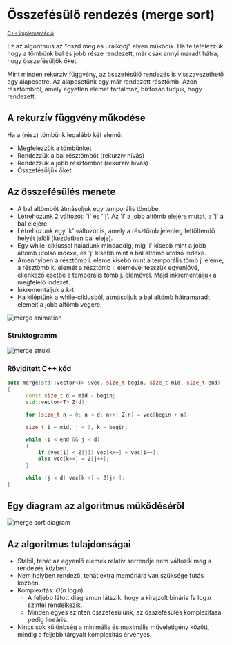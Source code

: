 # Összefésülő rendezés (merge sort)
<sup>[C++ implementáció](https://github.com/vismate/Algoritmusok/blob/main/src/MergeSort.cpp)</sup>

Ez az algoritmus az "oszd meg és uralkodj" elven működik. Ha feltételezzük hogy a tömbünk bal és jobb része rendezett, már csak annyi maradt hátra, hogy összefésüljök őket.  

Mint minden rekurzív függvény, az összefésülő rendezés is visszavezethető egy alapesetre. Az alapesetünk egy már rendezett résztömb. Azon résztömbről, amely egyetlen elemet tartalmaz, biztosan tudjuk, hogy rendezett.

## A rekurzív függvény műkodése
Ha a (rész) tömbünk legalább két elemű:

 - Megfelezzük a tömbünket
 - Rendezzük a bal résztömböt (rekurzív hívás)
 - Rendezzük a jobb résztömböt (rekurzív hívás)
 - Összefésüljük őket

## Az összefésülés menete

  - A bal altömböt átmásoljuk egy temporális tömbbe.
  - Létrehozunk 2 változót: 'i' és ''j'. Az 'i' a jobb altömb elejére mutat, a 'j' a bal elejére.
  - Létrehozunk egy 'k' változót is, amely a résztömb jelenleg feltöltendő helyét jelöli (kezdetben bal eleje).
  - Egy while-ciklussal haladunk mindaddig, míg 'i' kisebb mint a jobb altömb utolsó indexe, és 'j' kisebb mint a bal altömb utolsó indexe.
  - Amennyiben a résztömb i. eleme kisebb mint a temporális tömb j. eleme, a résztömb k. elemét a résztömb i. elemével tesszük egyenlővé, ellenkező esetbe a temporális tömb j. elemével. Majd inkrementáljuk a megfelelő indexet.
  - Inkrementáljuk a k-t
  - Ha kiléptünk a while-ciklusból, átmásoljuk a bal altömb hátramaradt elemeit a jobb altömb végére.

  ![merge animation](/Algoritmusok/assets/MergeSortAnimation.gif)

### Struktogramm
  ![merge struki](/Algoritmusok/assets/MergeSortStruki.png)

### Rövidített C++ kód
  ```c++
  auto merge(std::vector<T> &vec, size_t begin, size_t mid, size_t end) -> void
{
        const size_t d = mid - begin;
        std::vector<T> Z(d);

        for (size_t n = 0; n < d; n++) Z[n] = vec[begin + n];

        size_t i = mid, j = 0, k = begin;

        while (i < end && j < d)
        {
            if (vec[i] < Z[j]) vec[k++] = vec[i++];
            else vec[k++] = Z[j++];
        }

        while (j < d) vec[k++] = Z[j++];        
}
  ```
## Egy diagram az algoritmus működéséről
  ![merge sort diagram](/Algoritmusok/assets/MergeSortDiagram.png)

## Az algoritmus tulajdonságai

 - Stabil, tehát az egyenlő elemek relatív sorrendje nem változik meg a rendezés közben.
 - Nem helyben rendező, tehát extra memóriára van szüksége futás közben.
 - Komplexitás: $\Theta(n \  \log n)$
    - A feljebb látott diagramon látszik, hogy a kirajzolt bináris fa $\log n$ szintel rendelkezik.
    - Minden egyes szinten összefésülünk, az összefésülés komplexitása pedig lineáris.
- Nincs sok különbség a minimális és maximális műveletigény között, mindig a feljebb tárgyalt komplexitás érvényes.
